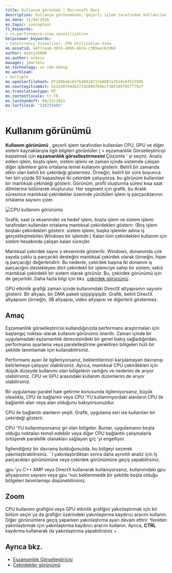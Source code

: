 ```yaml
---
title: Kullanım görünümü | Microsoft Docs
description: Kullanım görünümünün, geçerli işlem tarafından kullanılan CPU, GPU ve diğer sistem kaynaklarıyla ilgili bilgileri görüntüleyeceğini öğrenin.
ms.date: 11/04/2016
ms.topic: conceptual
f1_keywords:
- vs.performance.view.cpuutilization
helpviewer_keywords:
- Concurrency Visualizer, CPU Utilization View
ms.assetid: b4f7ceab-3653-4069-bb74-c309aec62866
author: mikejo5000
ms.author: mikejo
manager: jmartens
ms.technology: vs-ide-debug
ms.workload:
- multiple
ms.openlocfilehash: 0f169bebc65f6d0418717e6087a7b19c6f615505
ms.sourcegitcommit: b12a38744db371d2894769ecf305585f9577792f
ms.translationtype: MT
ms.contentlocale: tr-TR
ms.lasthandoff: 09/13/2021
ms.locfileid: "126725665"
---
```

# <a name="utilization-view"></a>Kullanım görünümü
**Kullanım görünümü** , geçerli işlem tarafından kullanılan CPU, GPU ve diğer sistem kaynaklarıyla ilgili bilgileri görüntüler (   >  eşzamanlılık Görselleştiriciyi başlatmak için **eşzamanlılık görselleştirmesini** Çözümle ' yi seçin). Analiz edilen işlem, boşta işlem, sistem işlemi ve zaman içinde sistemde çalışan diğer işlemlere göre ortalama temel kullanımı gösterir. Belirli bir zamanda etkin olan belirli bir çekirdeği göstermez. Örneğin, belirli bir süre boyunca her biri yüzde 50 kapasiteye iki çekirdek çalışıyorsa, bu görünüm kullanılan bir mantıksal çekirdeği gösterir. Görünüm, profil oluşturma süresi kısa saat dilimlerine bölünerek oluşturulur. Her segment için grafik, bu Aralık süresince mantıksal çekirdekler üzerinde yürütülen işlem iş parçacıklarının ortalama sayısını çizer.

 ![CPU kullanımı görünümü](../profiling/media/vsts_ppacpuutil.png "VSTS_PPAcpuUtil")

 Grafik, saat (x ekseninde) ve hedef işlem, boşta işlem ve sistem işlemi tarafından kullanılan ortalama mantıksal çekirdekleri gösterir. (Boş işlem boştaki çekirdekleri gösterir. sistem işlemi, başka işlemler adına iş gerçekleştirebilen Windows bir işlemdir.) Kalan tüm çekirdekleri kullanım için sistem hesabında çalışan kalan süreçler.

 Mantıksal çekirdek sayısı y ekseninde gösterilir. Windows, donanımda çok sayıda çoklu iş parçacıklı desteğini mantıksal çekirdek olarak (örneğin, hiper iş parçacığı) değerlendirir. Bu nedenle, çekirdek başına iki donanım iş parçacığını destekleyen dört çekirdekli bir işlemciye sahip bir sistem, sekiz mantıksal çekirdekli bir sistem olarak görünür. Bu, çekirdek görünümü için de geçerlidir. Daha fazla bilgi için bkz. [çekirdek görünümü](../profiling/cores-view.md).

 GPU etkinlik grafiği zaman içinde kullanımdaki DirectX altyapısının sayısını gösterir.  Bir altyapı, bir DMA paketi işişişişişişdir.  Grafik, belirli DirectX altyapısını (örneğin, 3B altyapısı, video altyapısı ve diğerleri) göstermez.

## <a name="purpose"></a>Amaç
 Eşzamanlılık görselleştiricisi kullandığınızda performans araştırmaları için başlangıç noktası olarak kullanım görünümü önerilir. Zaman içinde bir uygulamadaki eşzamanlılık derecesindeki bir genel bakış sağladığından, performansı ayarlama veya paralelleştirme gerektiren bölgeleri hızlı bir şekilde tanımlamak için kullanabilirsiniz.

 Performans ayarı ile ilgileniyorsanız, beklentilerinizi karşılamayan davranışı belirlemeye çalışıyor olabilirsiniz. Ayrıca, mantıksal CPU çekirdekleri için düşük düzeyde kullanımı olan bölgelerin varlığını ve nedenini de arıyor olabilirsiniz. CPU ve GPU arasındaki kullanım düzenlerini de arıyor olabilirsiniz.

 Bir uygulamayı paralel hale getirme konusunda ilgileniyorsanız, büyük olasılıkla, CPU ile bağlantılı veya CPU 'YU kullanmıyordaki alanların CPU ile bağlantılı alan veya alan olduğunu bakıyorsunuzdur.

 CPU ile bağlantılı alanların yeşili. Grafik, uygulama seri ise kullanılan bir çekirdeği gösterir.

 CPU 'YU kullanmıyorsanız gri olan bölgeler. Bunlar, uygulamanın boşta olduğu noktaları temsil edebilir veya diğer CPU bağlantılı çalışmalarla örtüşerek paralellik olanakları sağlayan g/ç 'yi engelliyor.

 İlgilendiğiniz bir davranış bulduğunuzda, bu bölgeyi seçerek yakınlaştırabilirsiniz. ' İ yakınlaştırdıktan sonra daha ayrıntılı analiz için Iş parçacıkları görünümüne veya çekirdek görünümüne geçiş yapabilirsiniz.

 gpu 'yu C++ AMP veya DirectX kullanarak kullanıyorsanız, kullanımdaki gpu altyapısının sayısını veya gpu 'nun beklenmedik bir şekilde boşta olduğu bölgeleri tanımlamayı düşünebilirsiniz.

## <a name="zoom"></a>Zoom
 CPU kullanımı grafiğini veya GPU etkinlik grafiğini yakınlaştırmak için bir bölüm seçin ya da grafiğin üzerindeki yakınlaştırma kaydırıcı aracını kullanın. Diğer görünümlere geçiş yaparken yakınlaştırma ayarı devam ettirir. Yeniden yakınlaştırmak için yakınlaştırma kaydırıcı aracını kullanın. Ayrıca, **CTRL** kaydırma kullanarak da yakınlaştırma yapabilirsiniz + .

## <a name="see-also"></a>Ayrıca bkz.
- [Eşzamanlılık Görselleştiricisi](../profiling/concurrency-visualizer.md)
- [Çekirdekler görünümü](../profiling/cores-view.md)